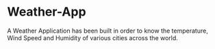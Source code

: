 # Weather-App
A Weather Application has been built in order to know the temperature, Wind Speed and Humidity of various cities across the world.

